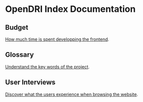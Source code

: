 # OpenDRI Index Documentation

## Budget

[How much time is spent developping the frontend](budget.csv).

## Glossary

[Understand the key words of the project](glossary.md).

## User Interviews

[Discover what the users experience when browsing the website](interviews/README.md).
